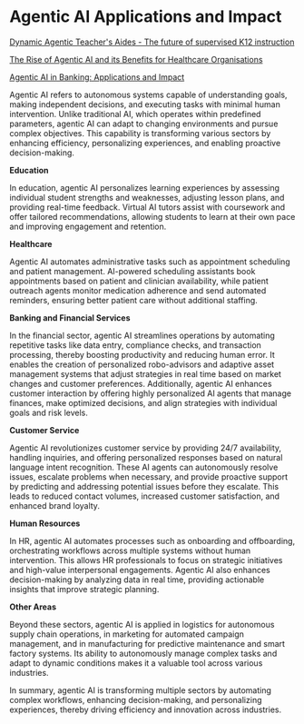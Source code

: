 # Agentic AI Applications and Impact

[Dynamic Agentic Teacher's Aides - The future of supervised K12 instruction](https://www.linkedin.com/pulse/dynamic-agenic-teachers-aides-future-supervised-k12-lawton-smith-2fwaf/)

[The Rise of Agentic AI and its Benefits for Healthcare Organisations](https://www.linkedin.com/pulse/rise-agentic-ai-its-benefits-healthcare-xn7jf/?trackingId=YA2p2hnTR4mnSPkhGagprA%3D%3D)

[Agentic AI in Banking: Applications and Impact](https://www.linkedin.com/pulse/agentic-ai-banking-applications-impact-jerome-george-h0hcc/?trackingId=DDN4pt4PSKqLFwG496dxyA%3D%3D)


Agentic AI refers to autonomous systems capable of understanding goals, making independent decisions, and executing tasks with minimal human intervention. Unlike traditional AI, which operates within predefined parameters, agentic AI can adapt to changing environments and pursue complex objectives. This capability is transforming various sectors by enhancing efficiency, personalizing experiences, and enabling proactive decision-making.

**Education**

In education, agentic AI personalizes learning experiences by assessing individual student strengths and weaknesses, adjusting lesson plans, and providing real-time feedback. Virtual AI tutors assist with coursework and offer tailored recommendations, allowing students to learn at their own pace and improving engagement and retention. 

**Healthcare**

Agentic AI automates administrative tasks such as appointment scheduling and patient management. AI-powered scheduling assistants book appointments based on patient and clinician availability, while patient outreach agents monitor medication adherence and send automated reminders, ensuring better patient care without additional staffing. 

**Banking and Financial Services**

In the financial sector, agentic AI streamlines operations by automating repetitive tasks like data entry, compliance checks, and transaction processing, thereby boosting productivity and reducing human error. It enables the creation of personalized robo-advisors and adaptive asset management systems that adjust strategies in real time based on market changes and customer preferences. Additionally, agentic AI enhances customer interaction by offering highly personalized AI agents that manage finances, make optimized decisions, and align strategies with individual goals and risk levels. 

**Customer Service**

Agentic AI revolutionizes customer service by providing 24/7 availability, handling inquiries, and offering personalized responses based on natural language intent recognition. These AI agents can autonomously resolve issues, escalate problems when necessary, and provide proactive support by predicting and addressing potential issues before they escalate. This leads to reduced contact volumes, increased customer satisfaction, and enhanced brand loyalty. 

**Human Resources**

In HR, agentic AI automates processes such as onboarding and offboarding, orchestrating workflows across multiple systems without human intervention. This allows HR professionals to focus on strategic initiatives and high-value interpersonal engagements. Agentic AI also enhances decision-making by analyzing data in real time, providing actionable insights that improve strategic planning. 

**Other Areas**

Beyond these sectors, agentic AI is applied in logistics for autonomous supply chain operations, in marketing for automated campaign management, and in manufacturing for predictive maintenance and smart factory systems. Its ability to autonomously manage complex tasks and adapt to dynamic conditions makes it a valuable tool across various industries. 

In summary, agentic AI is transforming multiple sectors by automating complex workflows, enhancing decision-making, and personalizing experiences, thereby driving efficiency and innovation across industries. 
 